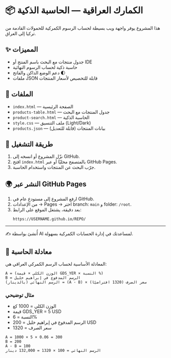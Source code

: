 # 📦 الكمارك العراقية — الحاسبة الذكية

هذا المشروع يوفر واجهة ويب بسيطة لحساب الرسوم الكمركية للحمولات القادمة من تركيا إلى العراق.

## ✨ المميزات
- جدول منتجات مع البحث باسم المنتج أو IDE
- حاسبة ذكية لحساب الرسوم النهائية
- دعم الوضع الداكن والفاتح 🌓
- ملفات JSON قابلة للتخصيص لأسعار المنتجات

## 📂 الملفات
- `index.html` — الصفحة الرئيسية
- `products-table.html` — جدول المنتجات مع البحث
- `product-search.html` — الحاسبة الذكية
- `style.css` — ملف التنسيق (Light/Dark)
- `products.json` — بيانات المنتجات (قابلة للتعديل)

## 🚀 طريقة التشغيل
1. نزّل المشروع أو انسخه إلى GitHub.
2. افتح `index.html` بالمتصفح محليًا أو عبر GitHub Pages.
3. جرّب البحث عن المنتجات واستخدام الحاسبة.

## 🌍 النشر عبر GitHub Pages
1. ارفع المشروع إلى مستودع عام في GitHub.
2. من الإعدادات → Pages → اختر branch: `main` و folder: `/root`.
3. بعد دقيقة، يشتغل الموقع على الرابط:
   ```
   https://USERNAME.github.io/REPO/
   ```

---
✍️ أُنشئ بواسطة AI لمساعدتك في إدارة الحسابات الكمركية بسهولة.


## 🧮 معادلة الحاسبة
المعادلة الأساسية لحساب الرسم الكمركي العراقي هي:

```
A = (الوزن الكلي × قيمة GDS_YER × النسبة %)
B = الرسم المدفوع في إبراهيم خليل
الرسم النهائي (بالدينار) = (A - B) × سعر الصرف (1320 افتراضيًا)
```

### مثال توضيحي
- الوزن الكلي = 1000 كغ
- قيمة GDS_YER = 5 USD
- النسبة = 6%
- الرسم المدفوع في إبراهيم خليل = 200 USD
- سعر الصرف = 1320

```
A = 1000 × 5 × 0.06 = 300
B = 200
A - B = 100
الرسم النهائي = 100 × 1320 = 132,000 دينار
```
